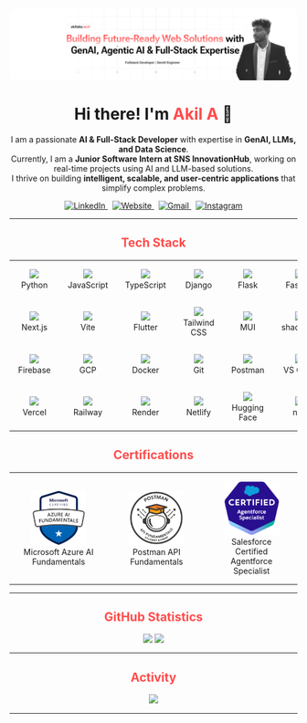 <!-- Header -->
<div align="center">
  <img src="github-banner.png" alt="header image" style="border-radius: 10px;" />
</div>

<h1 align="center">Hi there! I'm <span style="color: #FF4C4C;">Akil A</span> 👋</h1>

<p align="center">
I am a passionate <b>AI & Full-Stack Developer</b> with expertise in <b>GenAI, LLMs, and Data Science</b>.<br>
Currently, I am a <b>Junior Software Intern at SNS InnovationHub</b>, working on real-time projects using AI and LLM-based solutions.<br>
I thrive on building <b>intelligent, scalable, and user-centric applications</b> that simplify complex problems.
</p>

<!-- Social Links (badges) -->
<div align="center">
  <a href="https://www.linkedin.com/in/akil-a-" target="_blank" rel="noopener">
    <img src="https://img.shields.io/badge/LinkedIn-0A66C2?style=for-the-badge&logo=linkedin&logoColor=white" alt="LinkedIn" />
  </a>
  &nbsp;
  <a href="https://akillabs.tech" target="_blank" rel="noopener">
    <img src="https://img.shields.io/badge/akillabs.tech-FF4C4C?style=for-the-badge&logo=google-chrome&logoColor=white" alt="Website" />
  </a>
  &nbsp;
  <a href="mailto:akilaskarali@gmail.com" target="_blank" rel="noopener">
    <img src="https://img.shields.io/badge/Gmail-EA4335?style=for-the-badge&logo=gmail&logoColor=white" alt="Gmail" />
  </a>
  &nbsp;
  <a href="https://www.instagram.com/akil_3124" target="_blank" rel="noopener">
    <img src="https://img.shields.io/badge/Instagram-E4405F?style=for-the-badge&logo=instagram&logoColor=white" alt="Instagram" />
  </a>
</div>

---

<h2 align="center" style="color: #FF4C4C;">Tech Stack</h2>

<table align="center">

<tr>
<td align="center" width="100" style="padding:15px;"><img src="https://cdn.jsdelivr.net/gh/devicons/devicon/icons/python/python-original.svg" width="48"><br>Python</td>
<td align="center" width="100" style="padding:15px;"><img src="https://cdn.jsdelivr.net/gh/devicons/devicon/icons/javascript/javascript-original.svg" width="48"><br>JavaScript</td>
<td align="center" width="100" style="padding:15px;"><img src="https://cdn.jsdelivr.net/gh/devicons/devicon/icons/typescript/typescript-original.svg" width="48"><br>TypeScript</td>
<td align="center" width="100" style="padding:15px;"><img src="https://cdn.jsdelivr.net/gh/devicons/devicon/icons/django/django-plain.svg" width="48"><br>Django</td>
<td align="center" width="100" style="padding:15px;"><img src="https://cdn.jsdelivr.net/gh/devicons/devicon/icons/flask/flask-original.svg" width="48"><br>Flask</td>
<td align="center" width="100" style="padding:15px;"><img src="https://cdn.jsdelivr.net/gh/devicons/devicon/icons/fastapi/fastapi-original.svg" width="48"><br>FastAPI</td>
<td align="center" width="100" style="padding:15px;"><img src="https://img.icons8.com/color/48/000000/nodejs.png" width="48"><br>Node.js</td>
<td align="center" width="100" style="padding:15px;"><img src="https://cdn.jsdelivr.net/gh/devicons/devicon/icons/react/react-original.svg" width="48"><br>React</td>
</tr>

<tr>
<td align="center" width="100" style="padding:15px;"><img src="https://cdn.jsdelivr.net/gh/devicons/devicon/icons/nextjs/nextjs-original.svg" width="48"><br>Next.js</td>
<td align="center" width="100" style="padding:15px;"><img src="https://cdn.jsdelivr.net/gh/devicons/devicon/icons/vitejs/vitejs-original.svg" width="48"><br>Vite</td>
<td align="center" width="100" style="padding:15px;"><img src="https://cdn.jsdelivr.net/gh/devicons/devicon/icons/flutter/flutter-original.svg" width="48"><br>Flutter</td>
<td align="center" width="100" style="padding:15px;"><img src="https://cdn.jsdelivr.net/gh/devicons/devicon/icons/tailwindcss/tailwindcss-original.svg" width="48"><br>Tailwind CSS</td>
<td align="center" width="100" style="padding:15px;"><img src="https://cdn.jsdelivr.net/gh/devicons/devicon/icons/materialui/materialui-original.svg" width="48"><br>MUI</td>
<td align="center" width="100" style="padding:15px;"><img src="https://ui.shadcn.com/favicon.ico" width="48"><br>shadcn/ui</td>
<td align="center" width="100" style="padding:15px;"><img src="https://cdn.jsdelivr.net/gh/devicons/devicon/icons/mongodb/mongodb-original.svg" width="48"><br>MongoDB</td>
<td align="center" width="100" style="padding:15px;"><img src="https://cdn.jsdelivr.net/gh/devicons/devicon/icons/supabase/supabase-original.svg" width="48"><br>Supabase</td>
</tr>

<tr>
<td align="center" width="100" style="padding:15px;"><img src="https://cdn.jsdelivr.net/gh/devicons/devicon/icons/firebase/firebase-plain.svg" width="48"><br>Firebase</td>
<td align="center" width="100" style="padding:15px;"><img src="https://cdn.jsdelivr.net/gh/devicons/devicon/icons/googlecloud/googlecloud-original.svg" width="48"><br>GCP</td>
<td align="center" width="100" style="padding:15px;"><img src="https://cdn.jsdelivr.net/gh/devicons/devicon/icons/docker/docker-original.svg" width="48"><br>Docker</td>
<td align="center" width="100" style="padding:15px;"><img src="https://cdn.jsdelivr.net/gh/devicons/devicon/icons/git/git-original.svg" width="48"><br>Git</td>
<td align="center" width="100" style="padding:15px;"><img src="https://cdn.jsdelivr.net/gh/devicons/devicon/icons/postman/postman-original.svg" width="48"><br>Postman</td>
<td align="center" width="100" style="padding:15px;"><img src="https://cdn.jsdelivr.net/gh/devicons/devicon/icons/vscode/vscode-original.svg" width="48"><br>VS Code</td>
<td align="center" width="100" style="padding:15px;"><img src="https://cdn.jsdelivr.net/gh/devicons/devicon/icons/figma/figma-original.svg" width="48"><br>Figma</td>
<td align="center" width="100" style="padding:15px;"><img src="https://cdn.jsdelivr.net/gh/devicons/devicon/icons/canva/canva-original.svg" width="48"><br>Canva</td>
</tr>

<tr>
<td align="center" width="100" style="padding:15px;"><img src="https://cdn.jsdelivr.net/gh/devicons/devicon/icons/vercel/vercel-original.svg" width="48"><br>Vercel</td>
<td align="center" width="100" style="padding:15px;"><img src="https://cdn.simpleicons.org/railway/000000" width="48"><br>Railway</td>
<td align="center" width="100" style="padding:15px;"><img src="https://cdn.simpleicons.org/render/46E3B7" width="48"><br>Render</td>
<td align="center" width="100" style="padding:15px;"><img src="https://cdn.jsdelivr.net/gh/devicons/devicon/icons/netlify/netlify-original.svg" width="48"><br>Netlify</td>
<td align="center" width="100" style="padding:15px;"><img src="https://registry.npmmirror.com/@lobehub/icons-static-svg/latest/files/icons/huggingface-color.svg" width="48"><br>Hugging Face</td>
<td align="center" width="100" style="padding:15px;"><img src="https://cdn.simpleicons.org/n8n/EA4E62" width="48"><br>n8n</td>
<td align="center" width="100" style="padding:15px;"><img src="https://registry.npmmirror.com/@lobehub/icons-static-svg/latest/files/icons/crewai.svg" width="48"><br>CrewAI</td>
<td align="center" width="100" style="padding:15px;"><img src="https://serpapi.com/favicon.ico" width="48"><br>SerpAPI</td>
</tr>



</table>

<!-- Certifications -->
<h2 align="center" style="color: #FF4C4C;">Certifications</h2>

<div align="center">
  <table>
    <tr>
      <td align="center" width="200" style="padding:15px;">
        <img src="Assets/azure.png" width="96" alt="Microsoft Azure Certification" /><br>Microsoft Azure AI Fundamentals
      </td>
      <td align="center" width="200" style="padding:15px;">
        <img src="Assets/postman.png" width="96" alt="Postman Certification" /><br>Postman API Fundamentals
      </td>
      <td align="center" width="200" style="padding:15px;">
        <img src="Assets/salesforce.png" width="96" alt="Salesforce Certification" /><br>Salesforce Certified Agentforce Specialist
      </td>
    </tr>
  </table>
  
</div>

---

<h2 align="center" style="color: #FF4C4C;">GitHub Statistics</h2>

<div align="center">
  <img src="https://github-readme-stats.vercel.app/api?username=akillabs&show_icons=true&theme=transparent&title_color=FF4C4C&icon_color=FF4C4C&text_color=808080&hide_border=true" height="160" />
  <img src="https://streak-stats.demolab.com?user=AkilLabs&theme=transparent&hide_border=true&ring=FF4C4C&fire=FF4C4C&currStreakLabel=808080&sideLabels=808080&dates=808080&currStreakNum=FF4C4C&sideNums=FF4C4C" height="160" />
</div>


---

<h2 align="center" style="color: #FF4C4C;">Activity</h2>

<div align="center">
  <img src="https://github-readme-activity-graph.vercel.app/graph?username=akillabs&theme=github-compact&color=808080&line=FF4C4C&point=FF4C4C&area=true&hide_border=true" />
</div>

---
